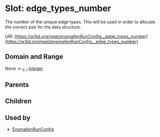 
# Slot: edge_types_number


The number of the unique edge types. This will be used in order to allocate the correct size for the data structure.

URI: [https://w3id.org/neat/ensmallenRunConfig__edge_types_number](https://w3id.org/neat/ensmallenRunConfig__edge_types_number)


## Domain and Range

None &#8594;  <sub>0..1</sub> [Integer](types/Integer.md)

## Parents


## Children


## Used by

 * [EnsmallenRunConfig](EnsmallenRunConfig.md)
